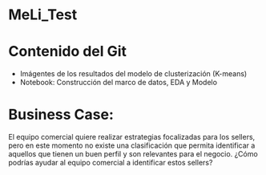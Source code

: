 # MeLi_Test

# **Contenido del Git**

* Imágentes de los resultados del modelo de clusterización (K-means)
* Notebook: Construcción del marco de datos, EDA y Modelo

# **Business Case**:
El equipo comercial quiere realizar estrategias focalizadas para los sellers, pero en
este momento no existe una clasificación que permita identificar a aquellos que tienen
un buen perfil y son relevantes para el negocio. ¿Cómo podrías ayudar al equipo
comercial a identificar estos sellers?
